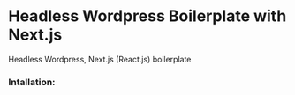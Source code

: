 # Headless Wordpress Boilerplate with Next.js

Headless Wordpress, Next.js (React.js) boilerplate

### Intallation:
